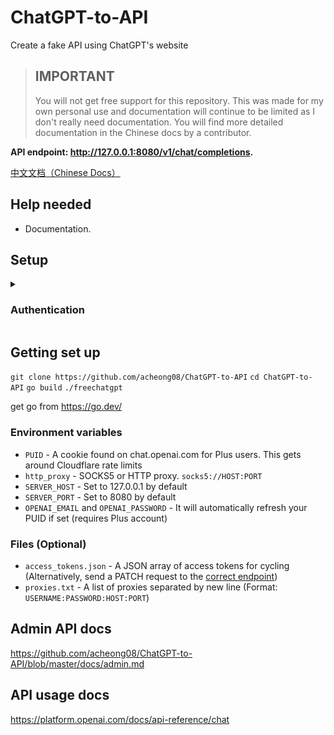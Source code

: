 # ChatGPT-to-API
Create a fake API using ChatGPT's website

> ## IMPORTANT
> You will not get free support for this repository. This was made for my own personal use and documentation will continue to be limited as I don't really need documentation. You will find more detailed documentation in the Chinese docs by a contributor.

**API endpoint: http://127.0.0.1:8080/v1/chat/completions.**

[中文文档（Chinese Docs）](README_CN.md)

## Help needed
- Documentation.

## Setup

<details>
  <summary>
    
### Authentication
  </summary>
  
Access token retrieval has been automated:
https://github.com/acheong08/ChatGPT-to-API/tree/master/tools/authenticator

Converting from a newline delimited list of access tokens to `access_tokens.json`
```bash
#!/bin/bash     

START="["
END="]"

TOKENS=""

while read -r line; do
  if [ -z "$TOKENS" ]; then
    TOKENS="\"$line\""
  else
    TOKENS+=",\"$line\""
  fi
done < access_tokens.txt

echo "$START$TOKENS$END" > access_tokens.json
```

</details>

## Getting set up
  
`git clone https://github.com/acheong08/ChatGPT-to-API`
`cd ChatGPT-to-API`
`go build`
`./freechatgpt`

get go from https://go.dev/

### Environment variables
  - `PUID` - A cookie found on chat.openai.com for Plus users. This gets around Cloudflare rate limits
  - `http_proxy` - SOCKS5 or HTTP proxy. `socks5://HOST:PORT`
  - `SERVER_HOST` - Set to 127.0.0.1 by default
  - `SERVER_PORT` - Set to 8080 by default
  - `OPENAI_EMAIL` and `OPENAI_PASSWORD` - It will automatically refresh your PUID if set (requires Plus account)

### Files (Optional)
  - `access_tokens.json` - A JSON array of access tokens for cycling (Alternatively, send a PATCH request to the [correct endpoint](https://github.com/acheong08/ChatGPT-to-API/blob/master/docs/admin.md))
  - `proxies.txt` - A list of proxies separated by new line (Format: `USERNAME:PASSWORD:HOST:PORT`)
  


## Admin API docs
https://github.com/acheong08/ChatGPT-to-API/blob/master/docs/admin.md

## API usage docs
https://platform.openai.com/docs/api-reference/chat
